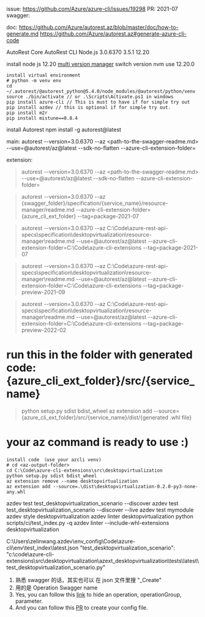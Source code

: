 issue: https://github.com/Azure/azure-cli/issues/19298
PR: 
2021-07 swagger: 

doc:
https://github.com/Azure/autorest.az/blob/master/doc/how-to-generate.md
https://github.com/Azure/autorest.az#generate-azure-cli-code

AutoRest Core	AutoRest CLI	Node.js
3.0.6370	    3.5.1	        12.20

install node js 12.20
[multi version manager](https://ourcodeworld.com/articles/read/1414/how-to-install-multiple-versions-of-nodejs-in-windows-using-node-version-manager)
switch version
nvm use 12.20.0

```shell
install virtual environment
# python -m venv env
cd ~/.autorest/@autorest_python@5.4.0/node_modules/@autorest/python/venv
source ./bin/activate // or .\Scripts\Activate.ps1 in windows
pip install azure-cli // This is must to have if for simple try out
pip install azdev // this is optional if for simple try out. 
pip install m2r
pip install mistune==0.8.4
```

install Autorest
npm install -g autorest@latest


main:
autorest --version=3.0.6370 --az <path-to-the-swagger-readme.md> --use=@autorest/az@latest --sdk-no-flatten --azure-cli-extension-folder=<path-to-the-azure-cli-extension-repo>


extension:
> autorest --version=3.0.6370 --az <path-to-the-swagger-readme.md> --use=@autorest/az@latest --sdk-no-flatten --azure-cli-extension-folder=<path-to-the-azure-cli-extension-repo>

> autorest --version=3.0.6370 --az {swagger_folder}/specification/{service_name}/resource-manager/readme.md --azure-cli-extension-folder={azure_cli_ext_folder} --tag=package-2021-07

> autorest --version=3.0.6370 --az C:\Code\azure-rest-api-specs\specification\desktopvirtualization\resource-manager\readme.md --use=@autorest/az@latest --azure-cli-extension-folder=C:\Code\azure-cli-extensions --tag=package-2021-07

> autorest --version=3.0.6370 --az C:\Code\azure-rest-api-specs\specification\desktopvirtualization\resource-manager\readme.md --use=@autorest/az@latest --azure-cli-extension-folder=C:\Code\azure-cli-extensions --tag=package-preview-2021-09

> autorest --version=3.0.6370 --az C:\Code\azure-rest-api-specs\specification\desktopvirtualization\resource-manager\readme.md --use=@autorest/az@latest --azure-cli-extension-folder=C:\Code\azure-cli-extensions --tag=package-preview-2022-02

# run this in the folder with generated code: {azure_cli_ext_folder}/src/{service_name}
> python setup.py sdist bdist_wheel
> az extension add --source={azure_cli_ext_folder}/src/{service_name}/dist/{generated .whl file}
# your az command is ready to use :)

``` shell
install code （use your azcli venv)
# cd <az-output-folder>  
cd C:\Code\azure-cli-extensions\src\desktopvirtualization
python setup.py sdist bdist_wheel 
az extension remove --name desktopvirtualization
az extension add --source=.\dist\desktopvirtualization-0.2.0-py3-none-any.whl
```


azdev test test_desktopvirtualization_scenario --discover
azdev test test_desktopvirtualization_scenario --discover --live
azdev test mymodule
azdev style desktopvirtualization
azdev linter desktopvirtualization
python scripts/ci/test_index.py -q
azdev linter --include-whl-extensions desktopvirtualization

C:\Users\zelinwang\.azdev\env_config\Code\azure-cli\env\test_index\latest.json
"test_desktopvirtualization_scenario": "c:\\code\\azure-cli-extensions\\src\\desktopvirtualization\\azext_desktopvirtualization\\tests\\latest\\test_desktopvirtualization_scenario.py"

1. 熟悉 swagger 的话，其实也可以 在 json 文件里搜 "_Create"
2. 用的是 Operation Swagger name 
3. Yes, you can follow this [link](https://github.com/Azure/autorest.az/blob/master/doc/faq.md#how-to-hide-an-operation-operationgroup-parameter) to hide an operation, operationGroup, parameter.
4. And you can follow this [PR](https://github.com/Azure/azure-rest-api-specs/pull/18669/files) to create your config file.
